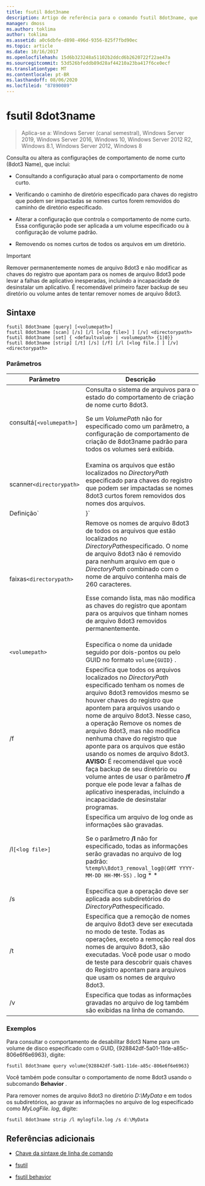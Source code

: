 ```yaml
---
title: fsutil 8dot3name
description: Artigo de referência para o comando fsutil 8dot3name, que consulta ou altera as configurações de comportamento de nome curto (8dot3 Name).
manager: dmoss
ms.author: toklima
author: toklima
ms.assetid: a0c6dbfe-d898-496d-9356-825f7fbd90ec
ms.topic: article
ms.date: 10/16/2017
ms.openlocfilehash: 15d6b323248a51102b2ddcd6b2620722f22ae47a
ms.sourcegitcommit: 53d526bfeddb89d28af44210a23ba417f6ce0ecf
ms.translationtype: MT
ms.contentlocale: pt-BR
ms.lasthandoff: 08/06/2020
ms.locfileid: "87890089"
---
```

# <a name="fsutil-8dot3name"></a>fsutil 8dot3name

> Aplica-se a: Windows Server (canal semestral), Windows Server 2019, Windows Server 2016, Windows 10, Windows Server 2012 R2, Windows 8.1, Windows Server 2012, Windows 8

Consulta ou altera as configurações de comportamento de nome curto (8dot3 Name), que inclui:

- Consultando a configuração atual para o comportamento de nome curto.

- Verificando o caminho de diretório especificado para chaves do registro que podem ser impactadas se nomes curtos forem removidos do caminho de diretório especificado.

- Alterar a configuração que controla o comportamento de nome curto. Essa configuração pode ser aplicada a um volume especificado ou à configuração de volume padrão.

- Removendo os nomes curtos de todos os arquivos em um diretório.

> [!IMPORTANT]
> Remover permanentemente nomes de arquivo 8dot3 e não modificar as chaves do registro que apontam para os nomes de arquivo 8dot3 pode levar a falhas de aplicativo inesperadas, incluindo a incapacidade de desinstalar um aplicativo. É recomendável primeiro fazer backup de seu diretório ou volume antes de tentar remover nomes de arquivo 8dot3.

## <a name="syntax"></a>Sintaxe

```
fsutil 8dot3name [query] [<volumepath>]
fsutil 8dot3name [scan] [/s] [/l [<log file>] ] [/v] <directorypath>
fsutil 8dot3name [set] { <defaultvalue> | <volumepath> {1|0}}
fsutil 8dot3name [strip] [/t] [/s] [/f] [/l [<log file.] ] [/v] <directorypath>
```

### <a name="parameters"></a>Parâmetros

| Parâmetro | Descrição |
| --------- | ----------- |
| consultá`[<volumepath>]` | Consulta o sistema de arquivos para o estado do comportamento de criação de nome curto 8dot3.<p>Se um *VolumePath* não for especificado como um parâmetro, a configuração de comportamento de criação de 8dot3name padrão para todos os volumes será exibida. |
| scanner`<directorypath>` | Examina os arquivos que estão localizados no *DirectoryPath* especificado para chaves do registro que podem ser impactadas se nomes 8dot3 curtos forem removidos dos nomes dos arquivos. |
| Definição`<defaultvalue> | <volumepath>}` | Altera o comportamento do sistema de arquivos para a criação de nome 8dot3 nas seguintes instâncias:<ul><li>Quando *DefaultValue* é especificado, a chave do registro, **HKLM\System\CurrentControlSet\Control\FileSystem\NtfsDisable8dot3NameCreationNtfsDisable8dot3NameCreationNtfsDisable8dot3NameCreation**, é definida como *DefaultValue*.<p>O *DefaultValue* pode ter os seguintes valores:<ul><li>**0**: habilita a criação de nome 8dot3 para todos os volumes no sistema.</li><li>**1**: desabilita a criação de nome 8dot3 para todos os volumes no sistema.</li><li>**2**: define a criação de nome 8dot3 em uma base por volume.</li><li>**3**: desabilita a criação de nome 8dot3 para todos os volumes, exceto o volume do sistema.</li></ul><li>Quando um *VolumePath* é especificado, os volumes especificados em disco sinalizam Propriedades de 8dot3name são definidos para habilitar a criação de nome 8dot3 para um volume especificado (**0**) ou definido para desabilitar a criação de nome 8dot3 no volume especificado (**1**).<p>Você deve definir o comportamento padrão do sistema de arquivos para a criação de nome 8dot3 para o valor **2** antes de habilitar ou desabilitar a criação de nome 8dot3 para um volume especificado.</li></ul> |
| faixas`<directorypath>` | Remove os nomes de arquivo 8dot3 de todos os arquivos que estão localizados no *DirectoryPath*especificado. O nome de arquivo 8dot3 não é removido para nenhum arquivo em que o *DirectoryPath* combinado com o nome de arquivo contenha mais de 260 caracteres.<p>Esse comando lista, mas não modifica as chaves do registro que apontam para os arquivos que tinham nomes de arquivo 8dot3 removidos permanentemente. |
| `<volumepath>` | Especifica o nome da unidade seguido por dois-pontos ou pelo GUID no formato `volume{GUID}` . |
| /f | Especifica que todos os arquivos localizados no *DirectoryPath* especificado tenham os nomes de arquivo 8dot3 removidos mesmo se houver chaves do registro que apontem para arquivos usando o nome de arquivo 8dot3. Nesse caso, a operação Remove os nomes de arquivo 8dot3, mas não modifica nenhuma chave do registro que aponte para os arquivos que estão usando os nomes de arquivo 8dot3. **AVISO:** É recomendável que você faça backup de seu diretório ou volume antes de usar o parâmetro **/f** porque ele pode levar a falhas de aplicativo inesperadas, incluindo a incapacidade de desinstalar programas. |
| /l`[<log file>]` | Especifica um arquivo de log onde as informações são gravadas.<p>Se o parâmetro **/l** não for especificado, todas as informações serão gravadas no arquivo de log padrão: `%temp%\8dot3_removal_log@(GMT YYYY-MM-DD HH-MM-SS)` . log * * |
| /s | Especifica que a operação deve ser aplicada aos subdiretórios do *DirectoryPath*especificado. |
| /t | Especifica que a remoção de nomes de arquivo 8dot3 deve ser executada no modo de teste. Todas as operações, exceto a remoção real dos nomes de arquivo 8dot3, são executadas. Você pode usar o modo de teste para descobrir quais chaves do Registro apontam para arquivos que usam os nomes de arquivo 8dot3. |
| /v | Especifica que todas as informações gravadas no arquivo de log também são exibidas na linha de comando. |

### <a name="examples"></a>Exemplos

Para consultar o comportamento de desabilitar 8dot3 Name para um volume de disco especificado com o GUID, {928842df-5a01-11de-a85c-806e6f6e6963}, digite:

```
fsutil 8dot3name query volume{928842df-5a01-11de-a85c-806e6f6e6963}
```

Você também pode consultar o comportamento de nome 8dot3 usando o subcomando **Behavior** .

Para remover nomes de arquivo 8dot3 no diretório *D:\MyData* e em todos os subdiretórios, ao gravar as informações no arquivo de log especificado como *MyLogFile. log*, digite:

```
fsutil 8dot3name strip /l mylogfile.log /s d:\MyData
```

## <a name="additional-references"></a>Referências adicionais

- [Chave da sintaxe de linha de comando](command-line-syntax-key.md)

- [fsutil](fsutil.md)

- [fsutil behavior](fsutil-behavior.md)
